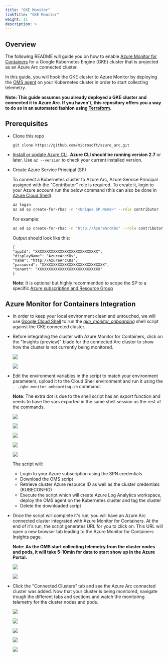 ```yaml
---
title: "GKE Monitor"
linkTitle: "GKE Monitor"
weight: 11
description: >
---
```


## Overview

The following README will guide you on how to enable [Azure Monitor for Containers](https://docs.microsoft.com/en-us/azure/azure-monitor/insights/container-insights-overview) for a Google Kubernetes Engine (GKE) cluster that is projected as an Azure Arc connected cluster.

In this guide, you will hook the GKE cluster to Azure Monitor by deploying the [OMS agent](https://docs.microsoft.com/en-us/azure/azure-monitor/platform/log-analytics-agent) on your Kubernetes cluster in order to start collecting telemetry.  

**Note: This guide assumes you already deployed a GKE cluster and connected it to Azure Arc. If you haven't, this repository offers you a way to do so in an automated fashion using [Terraform](gke_terraform.md).**

## Prerequisites

* Clone this repo

    ```terminal
    git clone https://github.com/microsoft/azure_arc.git
    ```

* [Install or update Azure CLI](https://docs.microsoft.com/en-us/cli/azure/install-azure-cli?view=azure-cli-latest). **Azure CLI should be running version 2.7** or later. Use ```az --version``` to check your current installed version.

* Create Azure Service Principal (SP)   

    To connect a Kubernetes cluster to Azure Arc, Azure Service Principal assigned with the "Contributor" role is required. To create it, login to your Azure account run the below command (this can also be done in [Azure Cloud Shell](https://shell.azure.com/)).

    ```bash
    az login
    az ad sp create-for-rbac -n "<Unique SP Name>" --role contributor
    ```

    For example:

    ```bash
    az ad sp create-for-rbac -n "http://AzureArcK8s" --role contributor
    ```

    Output should look like this:

    ```
    {
    "appId": "XXXXXXXXXXXXXXXXXXXXXXXXXXXX",
    "displayName": "AzureArcK8s",
    "name": "http://AzureArcK8s",
    "password": "XXXXXXXXXXXXXXXXXXXXXXXXXXXX",
    "tenant": "XXXXXXXXXXXXXXXXXXXXXXXXXXXX"
    }
    ```
    
    **Note**: It is optional but highly recommended to scope the SP to a specific [Azure subscription and Resource Group](https://docs.microsoft.com/en-us/cli/azure/ad/sp?view=azure-cli-latest)

## Azure Monitor for Containers Integration

* In order to keep your local environment clean and untouched, we will use [Google Cloud Shell](https://cloud.google.com/shell) to run the [*gke_monitor_onboarding*](../gke/gke_monitor/gke_monitor_onboarding.sh) shell script against the GKE connected cluster.

* Before integrating the cluster with Azure Monitor for Containers, click on the "Insights (preview)" blade for the connected Arc cluster to show how the cluster is not currently being monitored. 

    ![](./01.png)

    ![](./02.png)

* Edit the environment variables in the script to match your environment parameters, upload it to the Cloud Shell environment and run it using the ```. ./gke_monitor_onboarding.sh``` command.

    **Note**: The extra dot is due to the shell script has an *export* function and needs to have the vars exported in the same shell session as the rest of the commands. 

    ![](./03.png)

    ![](./04.png)

    ![](./05.png)

    ![](./06.png)

    ![](./07.png)

    The script will:

    - Login to your Azure subscription using the SPN credentials
    - Download the OMS script
    - Retrieve cluster Azure resource ID as well as the cluster credentials (KUBECONFIG)
    - Execute the script which will create Azure Log Analytics workspace, deploy the OMS agent on the Kubernetes cluster and tag the cluster
    - Delete the downloaded script

* Once the script will complete it's run, you will have an Azure Arc connected cluster integrated with Azure Monitor for Containers. At the end of it's run, the script generates URL for you to click on. This URL will open a new browser tab leading to the Azure Monitor for Containers Insights page. 

    **Note: As the OMS start collecting telemetry from the cluster nodes and pods, it will take 5-10min for data to start show up in the Azure Portal.**

    ![](./08.png)

    ![](./09.png)

* Click the "Connected Clusters" tab and see the Azure Arc connected cluster was added. Now that your cluster is being monitored, navigate trough the different tabs and sections and watch the monitoring telemetry for the cluster nodes and pods.  

    ![](./10.png)

    ![](./11.png)

    ![](./12.png)

    ![](./13.png)

    ![](./14.png)
